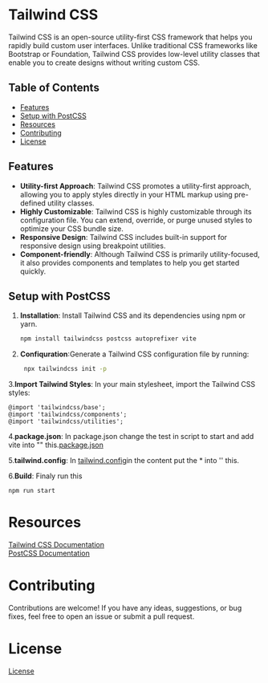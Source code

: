 # Tailwind CSS

Tailwind CSS is an open-source utility-first CSS framework that helps you rapidly build custom user interfaces. Unlike traditional CSS frameworks like Bootstrap or Foundation, Tailwind CSS provides low-level utility classes that enable you to create designs without writing custom CSS.

## Table of Contents
- [Features](#features)
- [Setup with PostCSS](#setup-with-postcss)
- [Resources](#resources)
- [Contributing](#contributing)
- [License](#license)

## Features

- **Utility-first Approach**: Tailwind CSS promotes a utility-first approach, allowing you to apply styles directly in your HTML markup using pre-defined utility classes.
- **Highly Customizable**: Tailwind CSS is highly customizable through its configuration file. You can extend, override, or purge unused styles to optimize your CSS bundle size.
- **Responsive Design**: Tailwind CSS includes built-in support for responsive design using breakpoint utilities.
- **Component-friendly**: Although Tailwind CSS is primarily utility-focused, it also provides components and templates to help you get started quickly.

## Setup with PostCSS

1. **Installation**: Install Tailwind CSS and its dependencies using npm or yarn.

   ```bash
   npm install tailwindcss postcss autoprefixer vite


2. **Confiquration**:Generate a Tailwind CSS configuration file by running:

  
   ```bash
    npx tailwindcss init -p    

3.**Import Tailwind Styles**: In your main stylesheet, import the Tailwind CSS styles: 

    @import 'tailwindcss/base';
    @import 'tailwindcss/components';
    @import 'tailwindcss/utilities';



4.**package.json**: In package.json change the test in script to start and add vite into "" this.[package.json](Learning_Phase_1.1/package.json)
 
    
5.**tailwind.config**:
In [tailwind.config](Learning_Phase_1.1/tailwind.config.js)in the content put the * into '' this.

6.**Build**: Finaly run this

    npm run start 

# Resources
[Tailwind CSS Documentation](https://tailwindcss.com/) 
<br>
[PostCSS Documentation](https://postcss.org/docs/)
# Contributing
Contributions are welcome! If you have any ideas, suggestions, or bug fixes, feel free to open an issue or submit a pull request.

# License
[License](LICENSE)